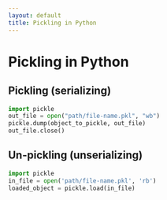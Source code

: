 ```yaml
---
layout: default
title: Pickling in Python
---
```


# Pickling in Python  

## Pickling (serializing) 
```python
import pickle
out_file = open("path/file-name.pkl", "wb")
pickle.dump(object_to_pickle, out_file)
out_file.close()
```

## Un-pickling (unserializing) 

```python
import pickle
in_file = open('path/file-name.pkl', 'rb')
loaded_object = pickle.load(in_file) 
```
